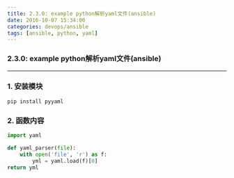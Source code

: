 ```yaml
---
title: 2.3.0: example python解析yaml文件(ansible)
date: 2016-10-07 15:34:00
categories: devops/ansible
tags: [ansible, python, yaml]
---
```

### 2.3.0: example python解析yaml文件(ansible)

---

### 1. 安装模块
``` bash
pip install pyyaml
```

### 2. 函数内容
``` python
import yaml

def yaml_parser(file):
    with open('file', 'r') as f:
        yml = yaml.load(f)[0]
return yml
```
